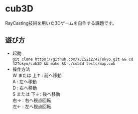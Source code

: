 # cub3D  
RayCasting技術を用いた3Dゲームを自作する課題です。

## 遊び方
- 起動  
``` git clone https://github.com/YJI5212/42Tokyo.git && cd 42Tokyo/cub3D && make && ./cub3d tests/map.cub ```
- 操作方法  
W または 上↑ : 前へ移動  
A : 左へ移動  
D : 右へ移動  
S または 下↓ : 後へ移動  
右→ : 右へ視点回転  
左← : 左へ視点回転  
